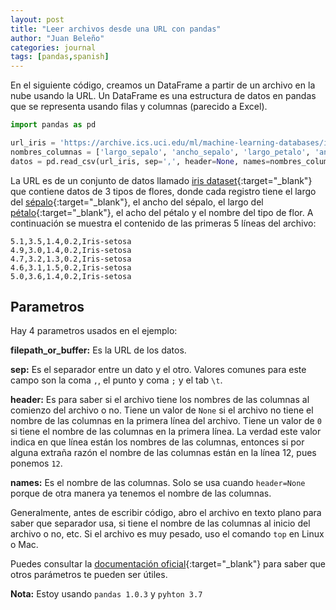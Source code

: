 ```yaml
---
layout: post
title: "Leer archivos desde una URL con pandas"
author: "Juan Beleño"
categories: journal
tags: [pandas,spanish]
---
```


En el siguiente código, creamos un DataFrame a partir de un archivo en la nube usando la URL. Un DataFrame es una estructura de datos en pandas que se representa usando filas y columnas (parecido a Excel).

```python
import pandas as pd

url_iris = 'https://archive.ics.uci.edu/ml/machine-learning-databases/iris/iris.data'
nombres_columnas = ['largo_sepalo', 'ancho_sepalo', 'largo_petalo', 'ancho_petalo', 'tipo_flor']
datos = pd.read_csv(url_iris, sep=',', header=None, names=nombres_columnas)
```

La URL es de un conjunto de datos llamado [iris dataset](https://archive.ics.uci.edu/ml/datasets/iris){:target="_blank"} que contiene datos de 3 tipos de flores, donde cada registro tiene el largo del [sépalo](https://es.wikipedia.org/wiki/S%C3%A9palo){:target="_blank"}, el ancho del sépalo, el largo del [pétalo](https://es.wikipedia.org/wiki/P%C3%A9talo){:target="_blank"}, el acho del pétalo y el nombre del tipo de flor. A continuación se muestra el contenido de las primeras 5 líneas del archivo:

```
5.1,3.5,1.4,0.2,Iris-setosa
4.9,3.0,1.4,0.2,Iris-setosa
4.7,3.2,1.3,0.2,Iris-setosa
4.6,3.1,1.5,0.2,Iris-setosa
5.0,3.6,1.4,0.2,Iris-setosa
```

## Parametros
Hay 4 parametros usados en el ejemplo:

**filepath_or_buffer:** Es la URL de los datos.

**sep:** Es el separador entre un dato y el otro. Valores comunes para este campo son la coma `,`, el punto y coma `;` y el tab `\t`.

**header:** Es para saber si el archivo tiene los nombres de las columnas al comienzo del archivo o no. Tiene un valor de `None` si el archivo no tiene el nombre de las columnas en la primera línea del archivo. Tiene un valor de `0` si tiene el nombre de las columnas en la primera línea. La verdad este valor indica en que línea están los nombres de las columnas, entonces si por alguna extraña razón el nombre de las columnas están en la línea 12, pues ponemos `12`.

**names:** Es el nombre de las columnas. Solo se usa cuando `header=None` porque de otra manera ya tenemos el nombre de las columnas.

Generalmente, antes de escribir código, abro el archivo en texto plano para saber que separador usa, si tiene el nombre de las columnas al inicio del archivo o no, etc. Si el archivo es muy pesado, uso el comando `top` en Linux o Mac.

Puedes consultar la [documentación oficial](https://pandas.pydata.org/pandas-docs/stable/reference/api/pandas.read_csv.html){:target="_blank"} para saber que otros parámetros te pueden ser útiles.

**Nota:** Estoy usando `pandas 1.0.3` y `pyhton 3.7`
